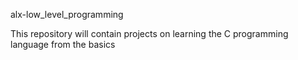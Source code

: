 alx-low_level_programming

This repository will contain projects on learning the C programming language from the basics
